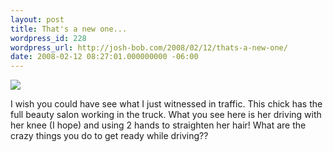```yaml
---
layout: post
title: That's a new one...
wordpress_id: 228
wordpress_url: http://josh-bob.com/2008/02/12/thats-a-new-one/
date: 2008-02-12 08:27:01.000000000 -06:00
---
```

<!--Mime Type of File is image/jpeg -->

<a href="http://josh-bob.com/wp-photos/20080212-082701-1.jpg"><img src="http://josh-bob.com/wp-photos/thumb.20080212-082701-1.jpg" /></a>

I wish you could have see what I just witnessed in traffic. This chick has the full beauty salon working in the truck. What you see here is her driving with her knee (I hope) and using 2 hands to straighten her hair!
What are the crazy things you do to get ready while driving??
